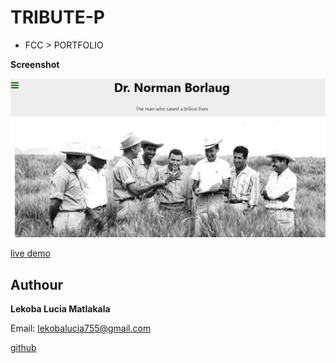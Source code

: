 # TRIBUTE-P
- FCC > PORTFOLIO


**Screenshot**

![ScreenShot](images/Screenshot.png)

[live demo](https://raw.githack.com/Lekoba838/TRIBUTE-P/gh-pages/index.html)


## Authour

**Lekoba Lucia Matlakala**

Email: lekobalucia755@gmail.com

[github](github.com/Lekoba838)